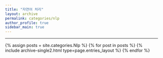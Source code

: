 ```yaml
---
title: "자연어 처리"
layout: archive
permalink: categories/nlp
author_profile: true
sidebar_main: true
---
```


<!-- 공백이 포함되어 있는 카테고리 이름의 경우 site.categories['a b c'] 이런식으로! -->

***

{% assign posts = site.categories.Nlp %}
{% for post in posts %} {% include archive-single2.html type=page.entries_layout %} {% endfor %}
